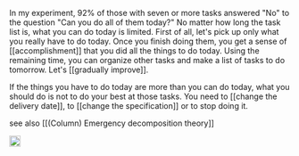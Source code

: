 
In my experiment, 92% of those with seven or more tasks answered "No" to the question "Can you do all of them today?" No matter how long the task list is, what you can do today is limited. First of all, let's pick up only what you really have to do today. Once you finish doing them, you get a sense of [[accomplishment]] that you did all the things to do today. Using the remaining time, you can organize other tasks and make a list of tasks to do tomorrow. Let's [[gradually improve]].

If the things you have to do today are more than you can do today, what you should do is not to do your best at those tasks. You need to [[change the delivery date]], to [[change the specification]] or to stop doing it.

see also [[(Column) Emergency decomposition theory]]

<img src='https://scrapbox.io/api/pages/nishio/en/icon' alt='en.icon' height="19.5"/>